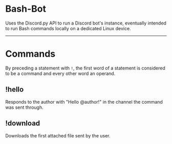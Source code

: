 # Bash-Bot
Uses the Discord.py API to run a Discord bot's instance, eventually intended to run Bash commands locally on a dedicated Linux device.

------------------------------------

# Commands
By preceding a statement with `!`, the first word of a statement is considered to be a command and every other word an operand.
## !hello
Responds to the author with "Hello @author!" in the channel the command was sent through.
## !download
Downloads the first attached file sent by the user.
